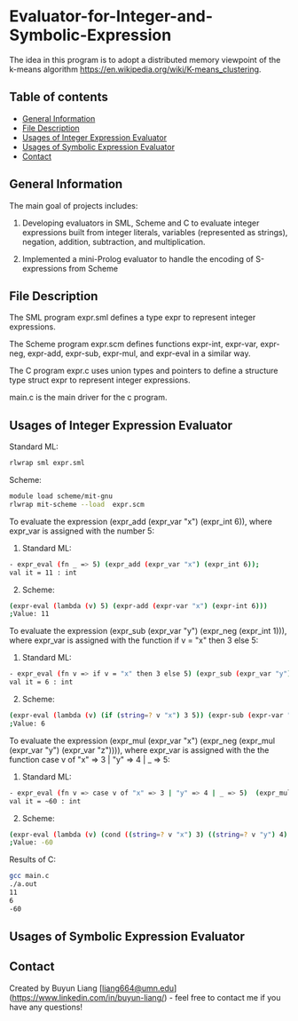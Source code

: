 # Evaluator-for-Integer-and-Symbolic-Expression
The idea in this program is to adopt a distributed memory viewpoint of the k-means algorithm https://en.wikipedia.org/wiki/K-means_clustering.

## Table of contents
* [General Information](#general-information) 
* [File Description](#file-description)
* [Usages of Integer Expression Evaluator](#usages-of-integer-expression-evaluator)
* [Usages of Symbolic Expression Evaluator](#usages-of-symbolic-expression-evaluator)
* [Contact](#contact)

## General Information
The main goal of projects includes:
1) Developing evaluators in SML, Scheme and C to evaluate integer expressions built from integer literals, variables (represented as strings), negation, addition, subtraction, and multiplication.

2) Implemented a mini-Prolog evaluator to handle the encoding of S-expressions from Scheme

## File Description


The SML program expr.sml defines a type expr to represent integer expressions. 

The Scheme program expr.scm defines functions expr-int, expr-var, expr-neg, expr-add, expr-sub, expr-mul, and expr-eval in a similar way. 

The C program expr.c uses union types and pointers to define a structure type struct expr to represent integer expressions.

main.c is the main driver for the c program. 
 

## Usages of Integer Expression Evaluator

Standard ML:
```bash
rlwrap sml expr.sml
```
Scheme:
```bash
module load scheme/mit-gnu
rlwrap mit-scheme --load  expr.scm
```


To evaluate the expression (expr_add (expr_var "x") (expr_int 6)), where expr_var is assigned with the number 5:

1) Standard ML:
```bash
- expr_eval (fn _ => 5) (expr_add (expr_var "x") (expr_int 6));
val it = 11 : int
```
2) Scheme:
```bash
(expr-eval (lambda (v) 5) (expr-add (expr-var "x") (expr-int 6)))
;Value: 11
```

To evaluate the expression (expr_sub (expr_var "y") (expr_neg (expr_int 1))), where expr_var is assigned with the function if v = "x" then 3 else 5:

1) Standard ML:
```bash
- expr_eval (fn v => if v = "x" then 3 else 5) (expr_sub (expr_var "y") (expr_neg (expr_int 1)));
val it = 6 : int
```
2) Scheme:
```bash
(expr-eval (lambda (v) (if (string=? v "x") 3 5)) (expr-sub (expr-var "y") (expr-neg (expr-int 1))))
;Value: 6
```
 


To evaluate the expression (expr_mul (expr_var "x") (expr_neg (expr_mul (expr_var "y") (expr_var "z")))), where expr_var is assigned with the the function case v of "x" => 3 | "y" => 4 | _ => 5:

1) Standard ML:
```bash
- expr_eval (fn v => case v of "x" => 3 | "y" => 4 | _ => 5)  (expr_mul (expr_var "x") (expr_neg (expr_mul (expr_var "y") (expr_var "z"))));
val it = ~60 : int
```
2) Scheme:
```bash
(expr-eval (lambda (v) (cond ((string=? v "x") 3) ((string=? v "y") 4) (#t 5))) (expr-mul (expr-var "x") (expr-neg (expr-mul (expr-var "y") (expr-var "z")))))
;Value: -60
```

Results of C: 
```bash
gcc main.c 
./a.out 
11
6
-60
```

## Usages of Symbolic Expression Evaluator

## Contact
Created by Buyun Liang [liang664@umn.edu] (https://www.linkedin.com/in/buyun-liang/) - feel free to contact me if you have any questions!
